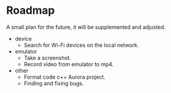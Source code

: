 # Roadmap

A small plan for the future, it will be supplemented and adjusted.

* device
    - Search for Wi-Fi devices on the local network.
* emulator
    - Take a screenshot.
    - Record video from emulator to mp4.
* other
    - Format code c++ Aurora project.
    - Finding and fixing bugs.
